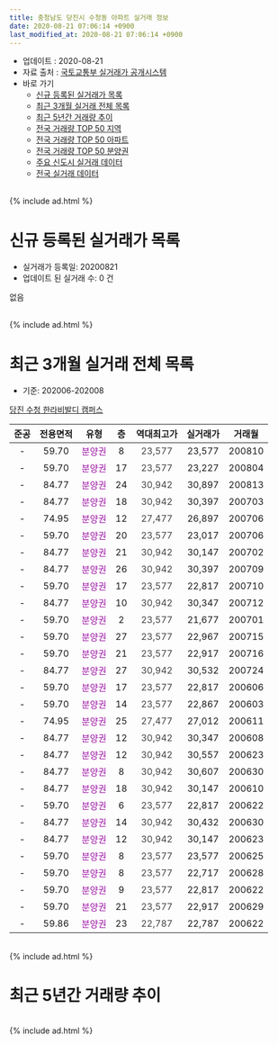 ```yaml
---
title: 충청남도 당진시 수청동 아파트 실거래 정보
date: 2020-08-21 07:06:14 +0900
last_modified_at: 2020-08-21 07:06:14 +0900
---
```


* 업데이트 : 2020-08-21
* 자료 출처 : [국토교통부 실거래가 공개시스템](http://rt.molit.go.kr)
* 바로 가기
    * [신규 등록된 실거래가 목록](#신규-등록된-실거래가-목록)
    * [최근 3개월 실거래 전체 목록](#최근-3개월-실거래-전체-목록)
    * [최근 5년간 거래량 추이](#최근-5년간-거래량-추이)
    * [전국 거래량 TOP 50 지역](https://inasie.github.io/apt-trade-info/최근-3개월-전국에서-가장-거래가-많이-발생한-지역)
    * [전국 거래량 TOP 50 아파트](https://inasie.github.io/apt-trade-info/최근-3개월-전국에서-가장-거래가-많이-발생한-아파트)
    * [전국 거래량 TOP 50 분양권](https://inasie.github.io/apt-trade-info/최근-3개월-전국에서-가장-거래가-많이-발생한-분양권)
    * [주요 신도시 실거래 데이터](https://inasie.github.io/apt-trade-info/주요-신도시)
    * [전국 실거래 데이터](https://inasie.github.io/apt-trade-info/전국)
<br>
{% include ad.html %}
<br>

# 신규 등록된 실거래가 목록
* 실거래가 등록일: 20200821
* 업데이트 된 실거래 수: 0 건

없음

<br>
{% include ad.html %}
<br>

# 최근 3개월 실거래 전체 목록
* 기준: 202006-202008


[당진 수청 한라비발디 캠퍼스](https://search.naver.com/search.naver?query=%EC%B6%A9%EC%B2%AD%EB%82%A8%EB%8F%84+%EB%8B%B9%EC%A7%84%EC%8B%9C+%EC%88%98%EC%B2%AD%EB%8F%99+%EB%8B%B9%EC%A7%84+%EC%88%98%EC%B2%AD+%ED%95%9C%EB%9D%BC%EB%B9%84%EB%B0%9C%EB%94%94+%EC%BA%A0%ED%8D%BC%EC%8A%A4)

|준공|전용면적|유형|층|역대최고가|실거래가|거래월|
|:---:|:---:|:---:|:---:|:---:|:---:|:---:|
|-|59.70|<span style="color:#9C11A5">분양권</span>|8|<span style="color:#444444">23,577</span>|23,577|200810|
|-|59.70|<span style="color:#9C11A5">분양권</span>|17|<span style="color:#444444">23,577</span>|23,227|200804|
|-|84.77|<span style="color:#9C11A5">분양권</span>|24|<span style="color:#444444">30,942</span>|30,897|200813|
|-|84.77|<span style="color:#9C11A5">분양권</span>|18|<span style="color:#444444">30,942</span>|30,397|200703|
|-|74.95|<span style="color:#9C11A5">분양권</span>|12|<span style="color:#444444">27,477</span>|26,897|200706|
|-|59.70|<span style="color:#9C11A5">분양권</span>|20|<span style="color:#444444">23,577</span>|23,017|200706|
|-|84.77|<span style="color:#9C11A5">분양권</span>|21|<span style="color:#444444">30,942</span>|30,147|200702|
|-|84.77|<span style="color:#9C11A5">분양권</span>|26|<span style="color:#444444">30,942</span>|30,397|200709|
|-|59.70|<span style="color:#9C11A5">분양권</span>|17|<span style="color:#444444">23,577</span>|22,817|200710|
|-|84.77|<span style="color:#9C11A5">분양권</span>|10|<span style="color:#444444">30,942</span>|30,347|200712|
|-|59.70|<span style="color:#9C11A5">분양권</span>|2|<span style="color:#444444">23,577</span>|21,677|200701|
|-|59.70|<span style="color:#9C11A5">분양권</span>|27|<span style="color:#444444">23,577</span>|22,967|200715|
|-|59.70|<span style="color:#9C11A5">분양권</span>|21|<span style="color:#444444">23,577</span>|22,917|200716|
|-|84.77|<span style="color:#9C11A5">분양권</span>|27|<span style="color:#444444">30,942</span>|30,532|200724|
|-|59.70|<span style="color:#9C11A5">분양권</span>|17|<span style="color:#444444">23,577</span>|22,817|200606|
|-|59.70|<span style="color:#9C11A5">분양권</span>|14|<span style="color:#444444">23,577</span>|22,867|200603|
|-|74.95|<span style="color:#9C11A5">분양권</span>|25|<span style="color:#444444">27,477</span>|27,012|200611|
|-|84.77|<span style="color:#9C11A5">분양권</span>|12|<span style="color:#444444">30,942</span>|30,347|200608|
|-|84.77|<span style="color:#9C11A5">분양권</span>|12|<span style="color:#444444">30,942</span>|30,557|200623|
|-|84.77|<span style="color:#9C11A5">분양권</span>|8|<span style="color:#444444">30,942</span>|30,607|200630|
|-|84.77|<span style="color:#9C11A5">분양권</span>|18|<span style="color:#444444">30,942</span>|30,147|200610|
|-|59.70|<span style="color:#9C11A5">분양권</span>|6|<span style="color:#444444">23,577</span>|22,817|200622|
|-|84.77|<span style="color:#9C11A5">분양권</span>|14|<span style="color:#444444">30,942</span>|30,432|200630|
|-|84.77|<span style="color:#9C11A5">분양권</span>|12|<span style="color:#444444">30,942</span>|30,147|200623|
|-|59.70|<span style="color:#9C11A5">분양권</span>|8|<span style="color:#444444">23,577</span>|23,577|200625|
|-|59.70|<span style="color:#9C11A5">분양권</span>|8|<span style="color:#444444">23,577</span>|22,717|200628|
|-|59.70|<span style="color:#9C11A5">분양권</span>|9|<span style="color:#444444">23,577</span>|22,817|200622|
|-|59.70|<span style="color:#9C11A5">분양권</span>|21|<span style="color:#444444">23,577</span>|22,917|200629|
|-|59.86|<span style="color:#9C11A5">분양권</span>|23|<span style="color:#444444">22,787</span>|22,787|200622|


<br>
{% include ad.html %}
<br>

# 최근 5년간 거래량 추이


<div style="width:100%;">
    <canvas id="deal_progress" height="200"></canvas>
</div>

<script>
new Chart(document.getElementById("deal_progress"), {
    type: 'line',
    data: {
        labels: ['201508','201509','201510','201511','201512','201601','201602','201603','201604','201605','201606','201607','201608','201609','201610','201611','201612','201701','201702','201703','201704','201705','201706','201707','201708','201709','201710','201711','201712','201801','201802','201803','201804','201805','201806','201807','201808','201809','201810','201811','201812','201901','201902','201903','201904','201905','201906','201907','201908','201909','201910','201911','201912','202001','202002','202003','202004','202005','202006','202007','202008'],
        datasets: [{
            label: '매매',
            pointRadius: 1,
            data: [0, 0, 0, 0, 0, 0, 0, 0, 0, 0, 0, 0, 0, 0, 0, 0, 0, 0, 0, 0, 0, 0, 0, 0, 0, 0, 0, 0, 0, 0, 0, 0, 0, 0, 0, 2, 9, 29, 9, 5, 2, 2, 0, 3, 1, 2, 3, 5, 1, 6, 1, 4, 2, 8, 10, 5, 2, 5, 15, 11, 3],
            borderColor: "rgba(255, 201, 14, 1)",
            backgroundColor: "rgba(255, 201, 14, 0.5)",
            fill: false,
            lineTension: 0
        },{
            label: '전월세',
            pointRadius: 1,
            data: [0, 0, 0, 0, 0, 0, 0, 0, 0, 0, 0, 0, 0, 0, 0, 0, 0, 0, 0, 0, 0, 0, 0, 0, 0, 0, 0, 0, 0, 0, 0, 0, 0, 0, 0, 0, 0, 0, 0, 0, 0, 0, 0, 0, 0, 0, 0, 0, 0, 0, 0, 0, 0, 0, 0, 0, 0, 0, 0, 0, 0],
            borderColor: "rgba(0, 141, 185, 1)",
            backgroundColor: "rgba(0, 141, 185, 0.5)",
            fill: false,
            lineTension: 0
        }
        ]
    },
    options: {
        responsive: true,
        title: {
            display: false
        },
        tooltips: {
            mode: 'index',
            intersect: false
        },
        hover: {
            mode: 'nearest',
            intersect: true
        },
        scales: {
            xAxes: [{
                display: true,
                scaleLabel: {
                    display: true,
                    labelString: '년/월'
                }
            }],
            yAxes: [{
                display: true,
                ticks: {
                    suggestedMin: 0,
                },
                scaleLabel: {
                    display: true,
                    labelString: '실거래 수'
                }
            }]
        }
    }
});

</script>


<br>
{% include ad.html %}
<br>

